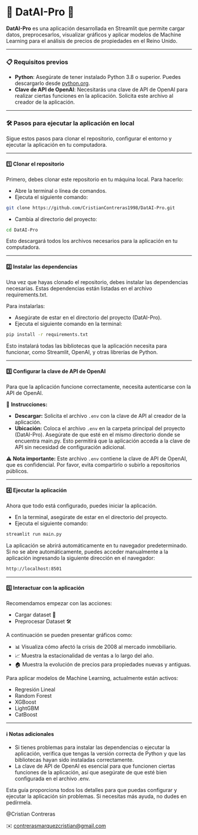 # 🤖 DatAI-Pro 🚀

**DatAI-Pro** es una aplicación desarrollada en Streamlit que permite cargar datos, preprocesarlos, visualizar gráficos y aplicar modelos de Machine Learning para el análisis de precios de propiedades en el Reino Unido.

---

### 📋 Requisitos previos

- **Python**: Asegúrate de tener instalado Python 3.8 o superior. Puedes descargarlo desde [python.org](https://www.python.org).
- **Clave de API de OpenAI**: Necesitarás una clave de API de OpenAI para realizar ciertas funciones en la aplicación. Solicita este archivo al creador de la aplicación.

---

### 🛠️ Pasos para ejecutar la aplicación en local

Sigue estos pasos para clonar el repositorio, configurar el entorno y ejecutar la aplicación en tu computadora.

---

#### 1️⃣ Clonar el repositorio

Primero, debes clonar este repositorio en tu máquina local. Para hacerlo:

- Abre la terminal o línea de comandos.
- Ejecuta el siguiente comando:

```bash
git clone https://github.com/CristianContreras1998/DatAI-Pro.git
```

- Cambia al directorio del proyecto:

```bash
cd DatAI-Pro
```
Esto descargará todos los archivos necesarios para la aplicación en tu computadora.

---

#### 2️⃣ Instalar las dependencias

Una vez que hayas clonado el repositorio, debes instalar las dependencias necesarias. Estas dependencias están listadas en el archivo requirements.txt.

Para instalarlas:

- Asegúrate de estar en el directorio del proyecto (DatAI-Pro).
- Ejecuta el siguiente comando en la terminal:

```bash
pip install -r requirements.txt
```

Esto instalará todas las bibliotecas que la aplicación necesita para funcionar, como Streamlit, OpenAI, y otras librerías de Python.

---

#### 3️⃣ Configurar la clave de API de OpenAI

Para que la aplicación funcione correctamente, necesita autenticarse con la API de OpenAI.

🔑 **Instrucciones:**

- **Descargar:** Solicita el archivo `.env` con la clave de API al creador de la aplicación.
- **Ubicación:** Coloca el archivo `.env` en la carpeta principal del proyecto (DatAI-Pro). Asegúrate de que esté en el mismo directorio donde se encuentra main.py. Esto permitirá que la aplicación acceda a la clave de API sin necesidad de configuración adicional.

⚠️ **Nota importante:** Este archivo `.env` contiene la clave de API de OpenAI, que es confidencial. Por favor, evita compartirlo o subirlo a repositorios públicos.

---

#### 4️⃣ Ejecutar la aplicación

Ahora que todo está configurado, puedes iniciar la aplicación.

- En la terminal, asegúrate de estar en el directorio del proyecto.
- Ejecuta el siguiente comando:

```bash
streamlit run main.py
```

La aplicación se abrirá automáticamente en tu navegador predeterminado. Si no se abre automáticamente, puedes acceder manualmente a la aplicación ingresando la siguiente dirección en el navegador:

```bash
http://localhost:8501
```

---

#### 5️⃣ Interactuar con la aplicación

Recomendamos empezar con las acciones:

- Cargar dataset 📂
- Preprocesar Dataset 🛠️

A continuación se pueden presentar gráficos como:

- 📊 Visualiza cómo afectó la crisis de 2008 al mercado inmobiliario.
- 📈 Muestra la estacionalidad de ventas a lo largo del año.
- 🏠 Muestra la evolución de precios para propiedades nuevas y antiguas.

Para aplicar modelos de Machine Learning, actualmente están activos:

- Regresión Lineal
- Random Forest
- XGBoost
- LightGBM
- CatBoost

---

#### ℹ️ Notas adicionales

- Si tienes problemas para instalar las dependencias o ejecutar la aplicación, verifica que tengas la versión correcta de Python y que las bibliotecas hayan sido instaladas correctamente.
- La clave de API de OpenAI es esencial para que funcionen ciertas funciones de la aplicación, así que asegúrate de que esté bien configurada en el archivo .env.

Esta guía proporciona todos los detalles para que puedas configurar y ejecutar la aplicación sin problemas. Si necesitas más ayuda, no dudes en pedírmela.

@Cristian Contreras

✉️ contrerasmarquezcristian@gmail.com
